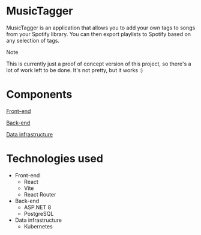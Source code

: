 # MusicTagger
MusicTagger is an application that allows you to add your own tags to songs from your Spotify library. You can then export playlists to Spotify based on any selection of tags.

> [!NOTE]
> This is currently just a proof of concept version of this project, so there's a lot of work left to be done. It's not pretty, but it works :) 

# Components
[Front-end](https://github.com/davenwu/music-tagger-mvp-frontend)

[Back-end](https://github.com/davenwu/music-tagger-mvp-backend)

[Data infrastructure](https://github.com/davenwu/music-tagger-mvp-data-infra)

# Technologies used
- Front-end
    - React
    - Vite
    - React Router
- Back-end
    - ASP.NET 8
    - PostgreSQL
- Data infrastructure
    - Kubernetes

